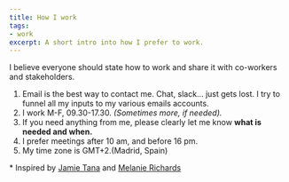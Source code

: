 ```yaml
---
title: How I work
tags: 
- work
excerpt: A short intro into how I prefer to work.
---
```


I believe everyone should state how to work and share it with co-workers and stakeholders.

1. Email is the best way to contact me. Chat, slack... just gets lost. I try to funnel all my inputs to my various emails accounts.
2. I work M-F, 09.30-17.30. <em>(Sometimes more, if needed).</em>
3. If you need anything from me, please clearly let me know <strong>what is needed and when.</strong>
4. I prefer meetings after 10 am, and before 16 pm.
5. My time zone is GMT+2.(Madrid, Spain)   

   

<p class="meta">* Inspired by <a href="https://manual.jvt.me/">Jamie Tana</a> and <a href="https://melanie-richards.com/product/how-i-work/">Melanie Richards</a></p>